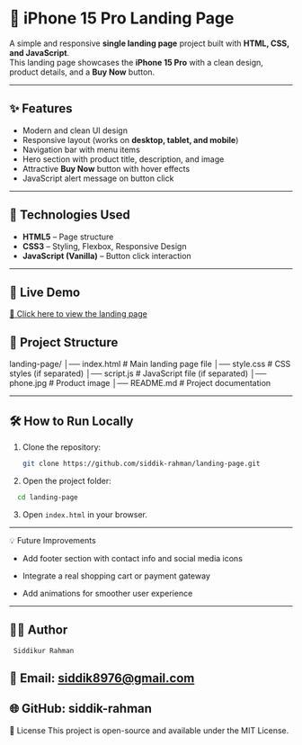 <!-- markdown-->
# 📱 iPhone 15 Pro Landing Page

A simple and responsive **single landing page** project built with **HTML, CSS, and JavaScript**.  
This landing page showcases the **iPhone 15 Pro** with a clean design, product details, and a **Buy Now** button.

---

## ✨ Features
- Modern and clean UI design  
- Responsive layout (works on **desktop, tablet, and mobile**)  
- Navigation bar with menu items  
- Hero section with product title, description, and image  
- Attractive **Buy Now** button with hover effects  
- JavaScript alert message on button click  

---

## 🚀 Technologies Used
- **HTML5** – Page structure  
- **CSS3** – Styling, Flexbox, Responsive Design  
- **JavaScript (Vanilla)** – Button click interaction  

---
## 🚀 Live Demo  
[🔗 Click here to view the landing page](https://siddik-rahman.github.io/landing-page/)



## 📂 Project Structure
landing-page/
│── index.html # Main landing page file
│── style.css # CSS styles (if separated)
│── script.js # JavaScript file (if separated)
│── phone.jpg # Product image
│── README.md # Project documentation

---

## 🛠️ How to Run Locally
1. Clone the repository:
   ```bash
   git clone https://github.com/siddik-rahman/landing-page.git  

2. Open the project folder:
```bash
  cd landing-page
  ```
3. Open `index.html` in your browser.  
---  

💡 Future Improvements
- Add footer section with contact info and social media icons

- Integrate a real shopping cart or payment gateway

- Add animations for smoother user experience   
---  

## 🧑‍💻 Author  
     Siddikur Rahman  
      
## 📧 Email: siddik8976@gmail.com  

## 🌐 GitHub: siddik-rahman  


📜 License
This project is open-source and available under the MIT License.